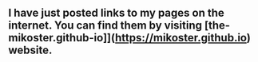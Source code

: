 ## I have just posted links to my pages on the internet. You can find them by visiting [the-mikoster.github-io]](https://mikoster.github.io) website.

